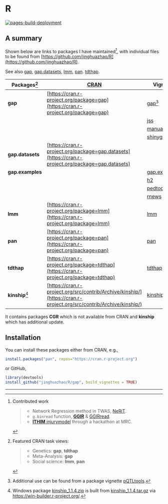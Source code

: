 # R

[![pages-build-deployment](https://github.com/jinghuazhao/R/actions/workflows/pages/pages-build-deployment/badge.svg)](https://github.com/jinghuazhao/R/actions/workflows/pages/pages-build-deployment)

## A summary

Shown below are links to packages I have maintained[^1], with individual files to be found from [https://github.com/jinghuazhao/R](https://github.com/jinghuazhao/R).

See also [gap](https://www.rdocumentation.org/packages/gap/),
 [gap.datasets](https://www.rdocumentation.org/packages/gap.datasets),
 [lmm](https://www.rdocumentation.org/packages/lmm),
 [pan](https://www.rdocumentation.org/packages/pan).
 [tdthap](https://www.rdocumentation.org/packages/tdthap).

**Packages**[^2] | [CRAN](http://cran.r-project.org) | Vignette | [GitHub](https://github.com/cran) | [R package documentation](https://rdrr.io/)
--------|---------------------------------------------|---------|---------------------|---------------------------------------------
**gap** | [https://cran.r-project.org/package=gap](https://cran.r-project.org/package=gap) | [gap](https://jinghuazhao.github.io/R/vignettes/gap.html)[^3]   | [https://github.com/cran/gap](https://github.com/cran/gap) | [https://rdrr.io/cran/gap/](https://rdrr.io/cran/gap/)
 &nbsp; | &nbsp; | [jss](https://jinghuazhao.github.io/R/vignettes/jss.pdf)
 &nbsp; | &nbsp; | [manual](https://jinghuazhao.github.io/R/vignettes/gap-manual.pdf)
 &nbsp; | &nbsp; | [shinygap](https://jinghuazhao.github.io/R/vignettes/shinygap.html)
**gap.datasets** | [https://cran.r-project.org/package=gap.datasets](https://cran.r-project.org/package=gap.datasets) | &nbsp; | [https://github.com/cran/gap.datasets](https://github.com/cran/gap.datasets) | [https://rdrr.io/cran/gap.datasets/](https://rdrr.io/cran/gap.datasets/)
**gap.examples** | &nbsp; | [gap.examples](https://jinghuazhao.github.io/R/vignettes/gap.examples.pdf)
 &nbsp;          | &nbsp; | [h2](https://jinghuazhao.github.io/R/vignettes/h2.pdf)
 &nbsp;          | &nbsp; | [pedtodot](https://jinghuazhao.github.io/R/vignettes/pedtodot.pdf)
 &nbsp;          | &nbsp; | [rnews](https://jinghuazhao.github.io/R/vignettes/rnews.pdf)
**lmm** | [https://cran.r-project.org/package=lmm](https://cran.r-project.org/package=lmm) | [lmm](https://cran.r-project.org/web/packages/lmm/vignettes/lmm-tr.pdf) | [https://github.com/cran/lmm](https://github.com/cran/lmm) | [https://rdrr.io/cran/lmm/](https://rdrr.io/cran/lmm/)
**pan** | [https://cran.r-project.org/package=pan](https://cran.r-project.org/package=pan) | [pan](https://cran.r-project.org/web/packages/pan/vignettes/pan-tr.pdf) | [https://github.com/cran/pan](https://github.com/cran/pan) | [https://rdrr.io/cran/pan/](https://rdrr.io/cran/pan/)
**tdthap**  | [https://cran.r-project.org/package=tdthap](https://cran.r-project.org/package=tdthap) | [tdthap](https://cran.r-project.org/web/packages/tdthap/vignettes/tdthap-paper.pdf)| [https://github.com/cran/tdthap](https://github.com/cran/tdthap) | [https://rdrr.io/cran/tdthap/](https://rdrr.io/cran/tdthap/)
**kinship**[^4] | [https://cran.r-project.org/src/contrib/Archive/kinship/](https://cran.r-project.org/src/contrib/Archive/kinship/) | [kinship](https://jinghuazhao.github.io/R/vignettes/kinship.pdf) | [https://github.com/cran/kinship](https://github.com/cran/kinship)

It contains packages **CGR** which is not available from CRAN and **kinship** which has additional update. 

## Installation

You can install these packages either from CRAN, e.g.,
```r
install.packages("pan", repos="https://cran.r-project.org")
```
or GitHub, 
```r
library(devtools)
install_github("jinghuazhao/R/gap", build_vignettes = TRUE)
```

---

[^1]: Contributed work

    > - Network Regression method in TWAS, [NeRiT](https://github.com/XiuyuanJin/NeRiT).
    > - `g.binread` function, [**GGIR**](https://cran.r-project.org/package=GGIR) & [GGIRread](https://cran.r-project.org/web/packages/GGIRread/index.html).
    > - [**ITHIM** injurymodel](https://github.com/ithim/injurymodel) through a hackathon at MRC.

[^2]: Featured CRAN task views:

    > - Genetics: **gap**, **tdthap**
    > - Meta-Analysis: **gap**
    > - Social science: **lmm**, **pan**

[^3]: Additional use can be found from a package vignette [pQTLtools](https://jinghuazhao.github.io/pQTLtools/articles/pQTLtools.html).

[^4]: Windows package [kinship_1.1.4.zip](kinship_1.1.4.zip) is built from [kinship_1.1.4.tar.gz](kinship_1.1.4.tar.gz) via https://win-builder.r-project.org/.

